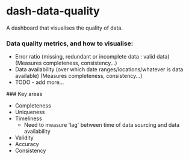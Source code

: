 # dash-data-quality
A dashboard that visualises the quality of data.

### Data quality metrics, and how to visualise:
- Error ratio (missing, redundant or incomplete data : valid data) (Measures completeness, consistency...)
- Data availability (over which date ranges/locations/whatever is data available) (Measures completeness, consistency...)
- TODO - add more...

### Key areas
- Completeness
- Uniqueness
- Timeliness
  - Need to measure 'lag' between time of data sourcing and data availability
- Validity
- Accuracy
- Consistency
